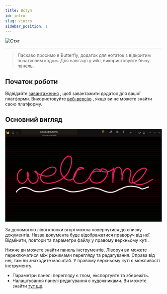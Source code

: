 ```yaml
---
title: Вступ
id: intro
slug: /intro
sidebar_position: 1
---
```



![Стяг](/img/banner.png)

---

> Ласкаво просимо в Butterfly, додаток для нотаток з відкритим початковим кодом. Для навігації у wiki, використовуйте бічну панель.

## Початок роботи

Відвідайте [завантаження](/downloads) , щоб завантажити додаток для вашої платформи. Використовуйте [веб-версію](https://butterfly.linwood.dev) , якщо ви не можете знайти свою платформу.

## Основний вигляд

![Основний вигляд](main.png)

За допомогою лівої кнопки вгорі можна повернутися до списку документів. Назва документа буде відображатися праворуч від неї. Відмінити, повтори та параметри файлу у правому верхньому куті.

Нижче ви можете знайти панель інструментів. Ліворуч ви можете переключатися між режимами перегляду та редагування. Справа від неї, там ви знаходите масштаб. У правому верхньому куті є можливості інструменту.

- Параметри панелі перегляду є тлом, експортуйте та збережіть.
- Налаштування панелі редагування є художниками. Ви можете знайти [тут ще](background).
